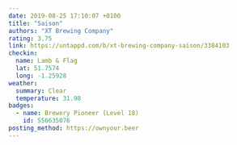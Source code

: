 ```yaml
---
date: 2019-08-25 17:10:07 +0100
title: "Saison"
authors: "XT Brewing Company"
rating: 3.75
link: https://untappd.com/b/xt-brewing-company-saison/3384103
checkin:
  name: Lamb & Flag
  lat: 51.7574
  long: -1.25928
weather:
  summary: Clear
  temperature: 31.98
badges:
  - name: Brewery Pioneer (Level 18)
    id: 556635076
posting_method: https://ownyour.beer
---
```

